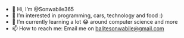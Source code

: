 - 👋 Hi, I’m @Sonwabile365
- 👀 I’m interested in programming, cars, technology and food :)
- 🌱 I’m currently learning a lot 😂 around computer science and more
- 📫 How to reach me: Email me on balitesonwabile@gmail.com

<!---
Sonwabile365/Sonwabile365 is a ✨ special ✨ repository because its `README.md` (this file) appears on your GitHub profile.
You can click the Preview link to take a look at your changes.
--->
